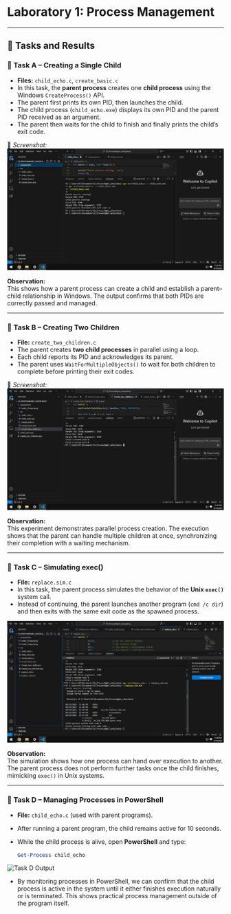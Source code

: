 # Laboratory 1: Process Management   

---

## 🧪 Tasks and Results

### 🔹 Task A – Creating a Single Child
- **Files:** `child_echo.c`, `create_basic.c`  
- In this task, the **parent process** creates one **child process** using the Windows `CreateProcess()` API.  
- The parent first prints its own PID, then launches the child.  
- The child process (`child_echo.exe`) displays its own PID and the parent PID received as an argument.  
- The parent then waits for the child to finish and finally prints the child’s exit code.  

📸 *Screenshot:*  
![Task A Output](./screenshots/taskA_Output.png)

**Observation:**  
This shows how a parent process can create a child and establish a parent–child relationship in Windows. The output confirms that both PIDs are correctly passed and managed.

---

### 🔹 Task B – Creating Two Children
- **File:** `create_two_children.c`  
- The parent creates **two child processes** in parallel using a loop.  
- Each child reports its PID and acknowledges its parent.  
- The parent uses `WaitForMultipleObjects()` to wait for both children to complete before printing their exit codes.  

📸 *Screenshot:*  
![Task B Output](./screenshots/taskB_Output.png)

**Observation:**  
This experiment demonstrates parallel process creation. The execution shows that the parent can handle multiple children at once, synchronizing their completion with a waiting mechanism.

---

### 🔹 Task C – Simulating exec()
- **File:** `replace.sim.c`  
- In this task, the parent process simulates the behavior of the **Unix `exec()`** system call.  
- Instead of continuing, the parent launches another program (`cmd /c dir`) and then exits with the same exit code as the spawned process.  


![Task C Output](./screenshots/taskC_Output.png)

**Observation:**  
The simulation shows how one process can hand over execution to another. The parent process does not perform further tasks once the child finishes, mimicking `exec()` in Unix systems.

---

### 🔹 Task D – Managing Processes in PowerShell
- **File:** `child_echo.c` (used with parent programs).  
- After running a parent program, the child remains active for 10 seconds.  
- While the child process is alive, open **PowerShell** and type:  

  ```powershell
  Get-Process child_echo
![Task D Output](./screenshots/taskD_Output.png)

- By monitoring processes in PowerShell, we can confirm that the child process is active in the system until it either finishes execution naturally or is terminated. This shows practical process management outside of the program itself.
